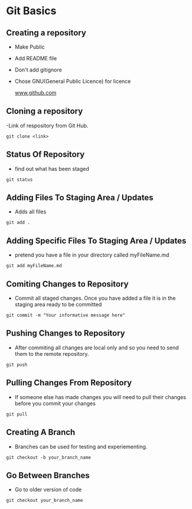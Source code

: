 # Git Basics

## Creating a repository
 - Make Public
 - Add README file
 - Don't add gitignore
 - Chose GNU(General Public Licence) for licence

   www.github.com
## Cloning a repository
 -Link of respository from Git Hub.
```shell
git clone <link>
```

## Status Of Repository
 - find out what has been staged

 ```shell
git status
 ```
## Adding Files To Staging Area / Updates
 - Adds all files

```shell
git add .
```

## Adding Specific Files To Staging Area / Updates
- pretend you have a file in your directory called myFileName.md

```shell
git add myFileName.md
```

## Comiting Changes to Repository

- Commit all staged changes.  Once you have added a file it is in the staging area ready to be committed

```shell
git commit -m "Your informative message here"
```

## Pushing Changes to Repository

- After commiting all changes are local only and so you need to send them to the remote repository.

```shell
git push
```

## Pulling Changes From  Repository

- If someone else has made changes you will need to pull their changes before you commit your changes

```shell
git pull
```

## Creating A Branch
- Branches can be used for testing and experiementing.

```shell
git checkout -b your_branch_name
```

## Go Between Branches
- Go to older version of code

```shell
git checkout your_branch_name
```
